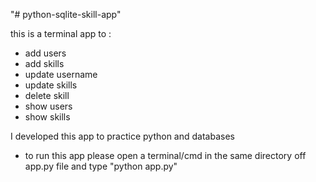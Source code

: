 "# python-sqlite-skill-app" 


this is a terminal app to :

- add users
- add skills
- update username
- update skills 
- delete skill
- show users
- show skills

I developed this app to practice python and databases


* to run this app please open a terminal/cmd in the same directory off app.py file and type "python app.py"

